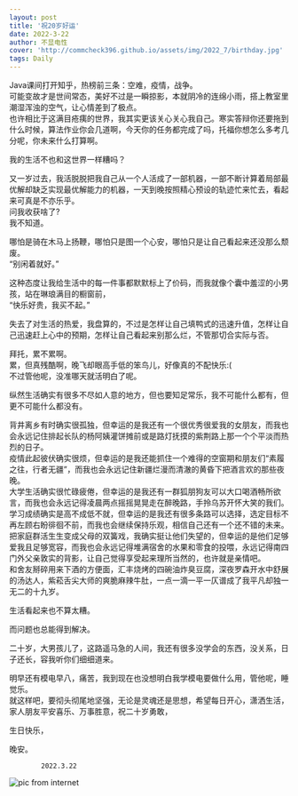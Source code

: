 ```yaml
---
layout: post
title: '祝20岁好运'
date: 2022-3-22
author: 不显电性
cover: 'http://commcheck396.github.io/assets/img/2022_7/birthday.jpg'
tags: Daily
---
```


Java课间打开知乎，热榜前三条：空难，疫情，战争。  
可能变故才是世间常态，美好不过是一瞬掠影，本就阴冷的连绵小雨，搭上教室里潮湿浑浊的空气，让心情差到了极点。  
也许相比于这满目疮痍的世界，我其实更该关心关心我自己。寒实答辩你还要拖到什么时候，算法作业你会几道啊，今天你的任务都完成了吗，托福你想怎么多考几分呢，你未来什么打算啊。  

我的生活不也和这世界一样糟吗？  

又一岁过去，我活脱脱把我自己从一个人活成了一部机器，一部不断计算着局部最优解却缺乏实现最优解能力的机器，一天到晚按照精心预设的轨迹忙来忙去，看起来可真是不亦乐乎。  
问我收获啥了?  
我不知道。  

哪怕是骑在木马上扬鞭，哪怕只是图一个心安，哪怕只是让自己看起来还没那么颓废。  
“别闲着就好。”  

这种态度让我给生活中的每一件事都默默标上了价码，而我就像个囊中羞涩的小男孩，站在琳琅满目的橱窗前，  
“快乐好贵，我买不起。”  

失去了对生活的热爱，我盘算的，不过是怎样让自己填鸭式的迅速升值，怎样让自己迅速赶上心中的预期，怎样让自己看起来别那么烂，不管那切合实际与否。  

拜托，累不累啊。  
累，但真残酷啊，晚飞却眼高手低的笨鸟儿，好像真的不配快乐:(  
不过管他呢，没准哪天就活明白了呢。  

纵然生活确实有很多不尽如人意的地方，但也要知足常乐，我不可能什么都有，但更不可能什么都没有。  
 
背井离乡有时确实很孤独，但幸运的是我还有一个很优秀很爱我的女朋友，而我也会永远记住排起长队的杨阿姨灌饼摊前或是路灯抚摸的紫荆路上那一个个平淡而热烈的日子。    
疫情此起彼伏确实很烦，但幸运的是我还能抓住一个难得的空窗期和朋友们“素履之往，行者无疆”，而我也会永远记住新疆烂漫而清澈的黄昏下把酒言欢的那些夜晚。   
大学生活确实很忙碌疲倦，但幸运的是我还有一群狐朋狗友可以大口喝酒畅所欲言，而我也会永远记得凌晨两点摇摇晃晃走在醉晚路，手拎乌苏开怀大笑的我们。  
学习成绩确实是高不成低不就，但幸运的是我还有很多条路可以选择，选定目标不再左顾右盼徘徊不前，而我也会继续保持乐观，相信自己还有一个还不错的未来。  
把家庭群活生生变成父母的双簧戏，我确实挺让他们失望的，但幸运的是他们足够爱我且足够宽容，而我也会永远记得堆满宿舍的水果和零食的投喂，永远记得南四门外父亲敦实的背影，让自己觉得享受起来理所当然的，也许就是亲情吧。  
和舍友掰碎用来下酒的方便面，汇丰烧烤的四碗油炸臭豆腐，深夜罗森开水中舒展的汤达人，紫菘舌尖大师的爽脆麻辣牛肚，一点一滴一平一仄谱成了我平凡却独一无二的十九岁。  
 
生活看起来也不算太糟。

而问题也总能得到解决。

二十岁，大男孩儿了，这路遥马急的人间，我还有很多没学会的东西，没关系，日子还长，容我听你们细细道来。  

明早还有模电早八，痛苦，我到现在也没想明白我学模电要做什么用，管他呢，睡觉乐。  
就这样吧，要彻头彻尾地坚强，无论是灵魂还是思想，希望每日开心，潇洒生活，家人朋友平安喜乐、万事胜意，祝二十岁勇敢，  

生日快乐，  

晚安。  

            2022.3.22

![pic from internet](http://commcheck396.github.io/assets/img/2022_7/scientist.jpg)